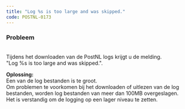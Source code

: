 ```yaml
---
title: "Log %s is too large and was skipped."
code: POSTNL-0173
---
```



<p><h3>Probleem</h3><br>Tijdens het downloaden van de PostNL logs krijgt u de melding. <br>"Log %s is too large and was skipped.".</p>
<p><strong>Oplossing:<br></strong>Een van de log bestanden is te groot.<br>Om problemen te voorkomen bij het downloaden of uitlezen van de log bestanden, worden log bestanden van meer dan 100MB overgeslagen.  <br>Het is verstandig om de logging op een lager niveau te zetten.</p>

